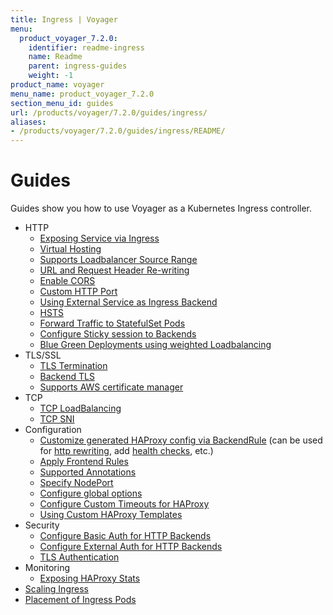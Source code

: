 ```yaml
---
title: Ingress | Voyager
menu:
  product_voyager_7.2.0:
    identifier: readme-ingress
    name: Readme
    parent: ingress-guides
    weight: -1
product_name: voyager
menu_name: product_voyager_7.2.0
section_menu_id: guides
url: /products/voyager/7.2.0/guides/ingress/
aliases:
- /products/voyager/7.2.0/guides/ingress/README/
---
```


# Guides

Guides show you how to use Voyager as a Kubernetes Ingress controller.

- HTTP
  - [Exposing Service via Ingress](/products/voyager/7.2.0/guides/ingress/http/single-service)
  - [Virtual Hosting](/products/voyager/7.2.0/guides/ingress/http/virtual-hosting)
  - [Supports Loadbalancer Source Range](/products/voyager/7.2.0/guides/ingress/http/source-range)
  - [URL and Request Header Re-writing](/products/voyager/7.2.0/guides/ingress/http/rewrite-rules)
  - [Enable CORS](/products/voyager/7.2.0/guides/ingress/http/cors)
  - [Custom HTTP Port](/products/voyager/7.2.0/guides/ingress/http/custom-http-port)
  - [Using External Service as Ingress Backend](/products/voyager/7.2.0/guides/ingress/http/external-svc)
  - [HSTS](/products/voyager/7.2.0/guides/ingress/http/hsts)
  - [Forward Traffic to StatefulSet Pods](/products/voyager/7.2.0/guides/ingress/http/statefulset-pod)
  - [Configure Sticky session to Backends](/products/voyager/7.2.0/guides/ingress/http/sticky-session)
  - [Blue Green Deployments using weighted Loadbalancing](/products/voyager/7.2.0/guides/ingress/http/blue-green-deployment)
- TLS/SSL
  - [TLS Termination](/products/voyager/7.2.0/guides/ingress/tls/overview)
  - [Backend TLS](/products/voyager/7.2.0/guides/ingress/tls/backend-tls)
  - [Supports AWS certificate manager](/products/voyager/7.2.0/guides/ingress/tls/aws-cert-manager)
- TCP
  - [TCP LoadBalancing](/products/voyager/7.2.0/guides/ingress/tcp/overview)
  - [TCP SNI](/products/voyager/7.2.0/guides/ingress/tcp/tcp-sni)
- Configuration
  - [Customize generated HAProxy config via BackendRule](/products/voyager/7.2.0/guides/ingress/configuration/backend-rule) (can be used for [http rewriting](https://www.haproxy.com/doc/aloha/7.0/haproxy/http_rewriting.html), add [health checks](https://www.haproxy.com/doc/aloha/7.0/haproxy/healthchecks.html), etc.)
  - [Apply Frontend Rules](/products/voyager/7.2.0/guides/ingress/configuration/frontend-rule)
  - [Supported Annotations](/products/voyager/7.2.0/guides/ingress/configuration/annotations)
  - [Specify NodePort](/products/voyager/7.2.0/guides/ingress/configuration/node-port)
  - [Configure global options](/products/voyager/7.2.0/guides/ingress/configuration/default-options)
  - [Configure Custom Timeouts for HAProxy](/products/voyager/7.2.0/guides/ingress/configuration/default-timeouts)
  - [Using Custom HAProxy Templates](/products/voyager/7.2.0/guides/ingress/configuration/custom-templates)
- Security
  - [Configure Basic Auth for HTTP Backends](/products/voyager/7.2.0/guides/ingress/security/basic-auth)
  - [Configure External Auth for HTTP Backends](/products/voyager/7.2.0/guides/ingress/security/oauth)
  - [TLS Authentication](/products/voyager/7.2.0/guides/ingress/security/tls-auth)
- Monitoring
  - [Exposing HAProxy Stats](/products/voyager/7.2.0/guides/ingress/monitoring/haproxy-stats)
- [Scaling Ingress](/products/voyager/7.2.0/guides/ingress/scaling)
- [Placement of Ingress Pods](/products/voyager/7.2.0/guides/ingress/pod-placement)
